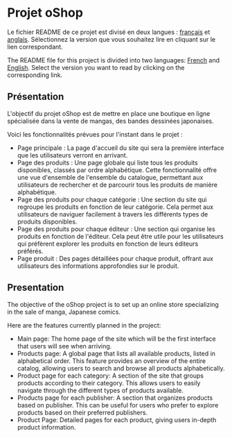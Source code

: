 # Projet oShop

Le fichier README de ce projet est divisé en deux langues : [français](#présentation)
 et [anglais](#presentation). Sélectionnez la version que vous souhaitez lire en cliquant sur le lien correspondant.

The README file for this project is divided into two languages: [French](#présentation) and [English](#presentation). Select the version you want to read by clicking on the corresponding link.

## Présentation

L'objectif du projet oShop est de mettre en place une boutique en ligne spécialisée dans la vente de mangas, des bandes dessinées japonaises.

Voici les fonctionnalités prévues pour l'instant dans le projet :

- Page principale : La page d'accueil du site qui sera la première interface que les utilisateurs verront en arrivant.
- Page des produits : Une page globale qui liste tous les produits disponibles, classés par ordre alphabétique. Cette fonctionnalité offre une vue d'ensemble de l'ensemble du catalogue, permettant aux utilisateurs de rechercher et de parcourir tous les produits de manière alphabétique.
- Page des produits pour chaque catégorie : Une section du site qui regroupe les produits en fonction de leur catégorie. Cela permet aux utilisateurs de naviguer facilement à travers les différents types de produits disponibles.
- Page des produits pour chaque éditeur : Une section qui organise les produits en fonction de l'éditeur. Cela peut être utile pour les utilisateurs qui préfèrent explorer les produits en fonction de leurs éditeurs préférés.
- Page produit : Des pages détaillées pour chaque produit, offrant aux utilisateurs des informations approfondies sur le produit.

## Presentation

The objective of the oShop project is to set up an online store specializing in the sale of manga, Japanese comics.

Here are the features currently planned in the project:

- Main page: The home page of the site which will be the first interface that users will see when arriving.
- Products page: A global page that lists all available products, listed in alphabetical order. This feature provides an overview of the entire catalog, allowing users to search and browse all products alphabetically.
- Product page for each category: A section of the site that groups products according to their category. This allows users to easily navigate through the different types of products available.
- Products page for each publisher: A section that organizes products based on publisher. This can be useful for users who prefer to explore products based on their preferred publishers.
- Product Page: Detailed pages for each product, giving users in-depth product information.
